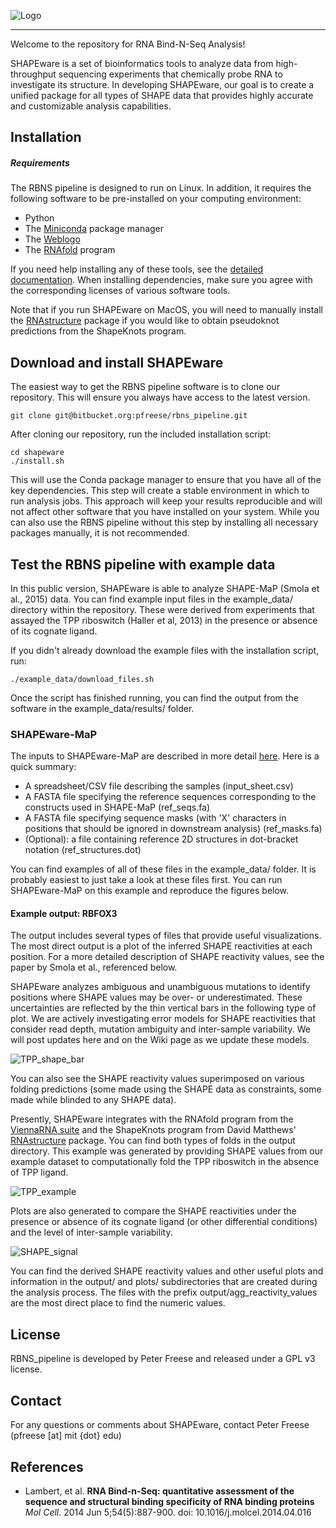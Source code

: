 
![Logo](img/SHAPEware-logo.png)

***


Welcome to the repository for RNA Bind-N-Seq Analysis! 

SHAPEware is a set of bioinformatics tools to analyze data from high-throughput sequencing experiments that chemically
probe RNA to investigate its structure. In developing SHAPEware, our goal is to create a unified package for all types
of SHAPE data that provides highly accurate and customizable analysis capabilities.


## Installation

##### Requirements

The RBNS pipeline is designed to run on Linux. In addition, it requires the following software to be pre-installed on your computing environment:

- Python
- The [Miniconda](https://conda.io/miniconda.html) package manager
- The [Weblogo](https://conda.io/miniconda.html)
- The [RNAfold](https://www.tbi.univie.ac.at/RNA/) program

If you need help installing any of these tools, see the [detailed documentation](docs/installation.md). When installing dependencies, make sure you
agree with the corresponding licenses of various software tools.

Note that if you run SHAPEware on MacOS, you will need to manually install the [RNAstructure](https://rna.urmc.rochester.edu/RNAstructure.html) package if you would like to
obtain pseudoknot predictions from the ShapeKnots program.

## Download and install SHAPEware

The easiest way to get the RBNS pipeline software is to clone our repository. This will ensure you always have access to the latest version. 

	git clone git@bitbucket.org:pfreese/rbns_pipeline.git

After cloning our repository, run the included installation script: 

	cd shapeware
	./install.sh

This will use the Conda package manager to ensure that 
you have all of the key dependencies. This step will create a stable environment in which to run analysis jobs. 
This approach will keep your results reproducible and will not affect other software that you have installed on your system.
While you can also use the RBNS pipeline without this step by installing all necessary packages manually, it is not recommended.


## Test the RBNS pipeline with example data

In this public version, SHAPEware is able to analyze SHAPE-MaP (Smola et al., 2015) data. You can find example input files in the example_data/
directory within the repository. These were derived from experiments that assayed the TPP riboswitch (Haller et al, 2013) in the presence or 
absence of its cognate ligand. 

If you didn't already download the example files with the installation script, run:

	./example_data/download_files.sh 

Once the script has finished running, you can find the output from the software in the example_data/results/ folder.


### SHAPEware-MaP

The inputs to SHAPEware-MaP are described in more detail [here](docs/input_files.md). Here is a quick summary:

- A spreadsheet/CSV file describing the samples (input_sheet.csv) 
- A FASTA file specifying the reference sequences corresponding to the constructs used in SHAPE-MaP (ref_seqs.fa)
- A FASTA file specifying sequence masks (with 'X' characters in positions that should be ignored in downstream analysis) (ref_masks.fa)
- (Optional): a file containing reference 2D structures in dot-bracket notation (ref_structures.dot)

You can find examples of all of these files in the example_data/ folder. It is probably easiest to just take a look at these files first. You can 
run SHAPEware-MaP on this example and reproduce the figures below.

#### Example output: RBFOX3

The output includes several types of files that provide useful visualizations. The most direct output is a plot of
the inferred SHAPE reactivities at each position. For a more detailed description of SHAPE reactivity values, see the paper by 
Smola et al., referenced below. 

SHAPEware analyzes ambiguous and unambiguous mutations to identify positions where SHAPE values may be 
over- or underestimated. These uncertainties are reflected by the thin vertical bars in the following type of plot. 
We are actively investigating error models for SHAPE reactivities that consider read depth, mutation ambiguity and
inter-sample variability. We will post updates here and on the Wiki page as we update these models.

![TPP_shape_bar](img/TPP_shape_values.png)

You can also see the SHAPE reactivity values superimposed on various folding predictions (some made using the SHAPE data as constraints, 
some made while blinded to any SHAPE data).

Presently, SHAPEware integrates with the RNAfold program from the [ViennaRNA suite](https://www.tbi.univie.ac.at/RNA/) and the ShapeKnots program from
David Matthews' [RNAstructure](https://rna.urmc.rochester.edu/RNAstructure.html) package. You can find both types of folds in the output directory.
This example was generated by providing SHAPE values from our example dataset to computationally fold the TPP riboswitch in the absence of TPP ligand. 

![TPP_example](img/TPP_example.png)

Plots are also generated to compare the SHAPE reactivities under the presence or absence of its cognate ligand (or other differential conditions)
and the level of inter-sample variability.

![SHAPE_signal](img/SHAPE_signal_example.png)

You can find the derived SHAPE reactivity values and other useful plots and information in the output/ and plots/ 
subdirectories that are created during the analysis process. The files with the prefix output/agg_reactivity_values are the most direct
place to find the numeric values.

## License

RBNS_pipeline is developed by Peter Freese and released under a GPL v3 license.

## Contact

For any questions or comments about SHAPEware, contact Peter Freese (pfreese [at] mit {dot} edu)

## References

- Lambert, et al. **RNA Bind-n-Seq: quantitative assessment of the sequence and structural binding specificity of RNA binding proteins** _Mol Cell_. 2014 Jun 5;54(5):887-900. doi:  10.1016/j.molcel.2014.04.016

